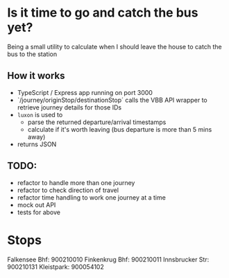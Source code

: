 # Is it time to go and catch the bus yet?

Being a small utility to calculate when I should leave the house to catch the bus to the station

## How it works
- TypeScript / Express app running on port 3000
- `/journey/originStop/destinationStop´ calls the VBB API wrapper to retrieve journey details for those IDs
- `luxon` is used to
  - parse the returned departure/arrival timestamps
  - calculate if it's worth leaving (bus departure is more than 5 mins away)
- returns JSON

## TODO:
- refactor to handle more than one journey
- refactor to check direction of travel
- refactor time handling to work one journey at a time
- mock out API
- tests for above

# Stops

Falkensee Bhf: 900210010
Finkenkrug Bhf: 900210011
Innsbrucker Str: 900210131
Kleistpark: 900054102
